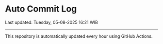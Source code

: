 # Auto Commit Log

Last updated: Tuesday, 05-08-2025 16:21 WIB

---

This repository is automatically updated every hour using GitHub Actions.
